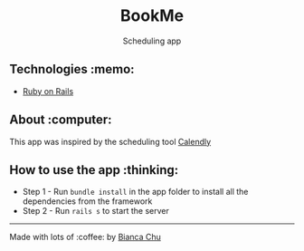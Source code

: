 <h1 align="center">BookMe</h1>

<p align="center">Scheduling app</p>

<h2 tabindex="-1" dir="auto">Technologies :memo:</h2>
<p>
<ul dir="auto">
<li><a href="https://rubyonrails.org" rel="nofollow" target="_blank">Ruby on Rails</a></li>
</ul>
</p>

<h2 tabindex="-1" dir="auto">About :computer:</h2>
<p>
  This app was inspired by the scheduling tool <a href = "https://calendly.com" rel="nofollow">Calendly</a> 
</p>

<h2 tabindex="-1" dir="auto">How to use the app :thinking:</h2>
<ul dir="auto">
<li>Step 1 - Run <code>bundle install</code> in the app folder to install all the dependencies from the framework </li>
<li>Step 2 - Run <code>rails s</code> to start the server</li>
</ul>
<hr>
<p dir="auto">Made with lots of :coffee: by <a href="https://www.linkedin.com/in/bianca-chu/" rel="nofollow" target="_blank">Bianca Chu</a>
